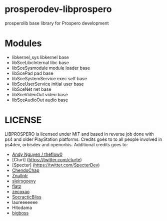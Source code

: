 # prosperodev-libprospero
prosperolib base library for Prospero development


Modules
===================

- libkernel_sys libkernel base
- libSceLibcInternal libc base
- libSceSysmodule  module loader base
- libScePad pad base
- libSceSystemService exec self base
- libSceUserService initial user base
- libSceNet net base
- libSceVideoOut video base
- libSceAudioOut audio base


LICENSE
===================

LIBPROSPERO is licensed under MIT and based in reverse job done with ps4 and older PlayStation platforms. Credits goes to to all people involved in ps4dev, orbisdev and openorbis. Additional credits goes to:

- [Andy Nguyen / theflow0](https://twitter.com/theflow0)
- [Cturt] (https://twitter.com/cturte)
- [Specter] (https://twitter.com/SpecterDev)
- [ChendoChap](https://github.com/ChendoChap)
- [Znullptr](https://twitter.com/Znullptr)
- [sleirsgoevy](https://twitter.com/sleirsgoevy)
- [flatz](https://twitter.com/flat_z)
- [zecoxao](https://twitter.com/notzecoxao)
- [SocracticBliss](https://twitter.com/SocraticBliss)
- laureeeeeee
- Hitodama
- [bigboss](https://twitter.com/psxdev)





